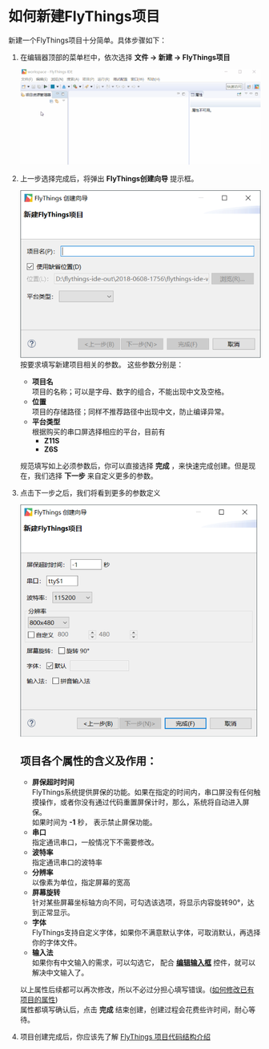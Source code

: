 # <span id="new_flythings_project">如何新建FlyThings项目</span>
新建一个FlyThings项目十分简单。具体步骤如下：  
1. 在编辑器顶部的菜单栏中，依次选择 **文件 -> 新建 -> FlyThings项目**   

   ![新建项目](assets/ide/new_flythings_project.gif)  

2. 上一步选择完成后，将弹出 **FlyThings创建向导** 提示框。  
  
   ![创建向导第一步](assets/ide/wizard_new_project_page1.png)  
   按要求填写新建项目相关的参数。  这些参数分别是：  

   * **项目名**  
  项目的名称；可以是字母、数字的组合，不能出现中文及空格。  
   * **位置**  
  项目的存储路径；同样不推荐路径中出现中文，防止编译异常。  
   * **平台类型**  
  根据购买的串口屏选择相应的平台，目前有  
     - **Z11S**  
     - **Z6S**  
    
   规范填写如上必须参数后，你可以直接选择 **完成** ，来快速完成创建。但是现在，我们选择 **下一步** 来自定义更多的参数。
3. 点击下一步之后，我们将看到更多的参数定义  
  
   ![新建参数](assets/ide/wizard_new_project_page2.png)  
   
   ## 项目各个属性的含义及作用：  
   * **屏保超时时间**  
   FlyThings系统提供屏保的功能。如果在指定的时间内，串口屏没有任何触摸操作，或者你没有通过代码重置屏保计时，那么，系统将自动进入屏保。  
  如果时间为 **-1** 秒， 表示禁止屏保功能。
   * **串口**  
  指定通讯串口，一般情况下不需要修改。
   * **波特率**   
  指定通讯串口的波特率 
   * **分辨率**  
  以像素为单位，指定屏幕的宽高
   * **屏幕旋转**  
  针对某些屏幕坐标轴方向不同，可勾选该选项，将显示内容旋转90°，达到正常显示。
   * **字体**  
  FlyThings支持自定义字体，如果你不满意默认字体，可取消默认，再选择你的字体文件。
   * **输入法**  
  如果你有中文输入的需求，可以勾选它， 配合 **[编辑输入框](edittext.md)** 控件，就可以解决中文输入了。      
  
    以上属性后续都可以再次修改，所以不必过分担心填写错误。([如何修改已有项目的属性](set_project_properties.md))  
  属性都填写确认后，点击 **完成** 结束创建，创建过程会花费些许时间，耐心等待。  
  
4. 项目创建完成后，你应该先了解 [FlyThings 项目代码结构介绍](project_structure#project_structure.md)
